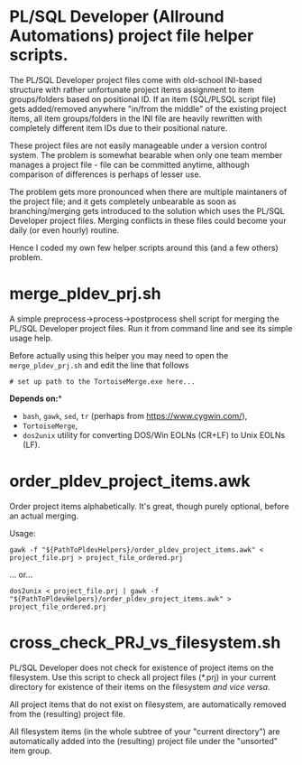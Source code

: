 # PL/SQL Developer (Allround Automations) project file helper scripts.

The PL/SQL Developer project files come with old-school INI-based structure with rather unfortunate project items assignment to item groups/folders based on positional ID. If an item (SQL/PLSQL script file) gets added/removed anywhere "in/from the middle" of the existing project items, all item groups/folders in the INI file are heavily rewritten with completely different item IDs due to their positional nature.

These project files are not easily manageable under a version control system. The problem is somewhat bearable when only one team member manages a project file - file can be committed anytime, although comparison of differences is perhaps of lesser use.

The problem gets more pronounced when there are multiple maintaners of the project file; and it gets completely unbearable as soon as branching/merging gets introduced to the solution which uses the PL/SQL Developer project files. Merging conflicts in these files could become your daily (or even hourly) routine.

Hence I coded my own few helper scripts around this (and a few others) problem.

merge_pldev_prj.sh
==================

A simple preprocess->process->postprocess shell script for merging the PL/SQL Developer project files. Run it from command line and see its simple usage help.

Before actually using this helper you may need to open the `merge_pldev_prj.sh` and edit the line that follows

    # set up path to the TortoiseMerge.exe here...

**Depends on:***
* `bash`, `gawk`, `sed`, `tr` (perhaps from https://www.cygwin.com/),
* `TortoiseMerge`,
* `dos2unix` utility for converting DOS/Win EOLNs (CR+LF) to Unix EOLNs (LF).

order_pldev_project_items.awk
=============================

Order project items alphabetically. It's great, though purely optional, before an actual merging.

Usage:

    gawk -f "${PathToPldevHelpers}/order_pldev_project_items.awk" < project_file.prj > project_file_ordered.prj

... or...

    dos2unix < project_file.prj | gawk -f "${PathToPldevHelpers}/order_pldev_project_items.awk" > project_file_ordered.prj

cross_check_PRJ_vs_filesystem.sh
================================

PL/SQL Developer does not check for existence of project items on the filesystem. Use this script to check all project files (*.prj) in your current directory for existence of their items on the filesystem *and vice versa*.

All project items that do not exist on filesystem, are automatically removed from the (resulting) project file.

All filesystem items (in the whole subtree of your "current directory") are automatically added into the (resulting) project file under the "unsorted" item group.
